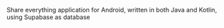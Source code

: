 Share everything application for Android, written in both Java and Kotlin, using Supabase as database
